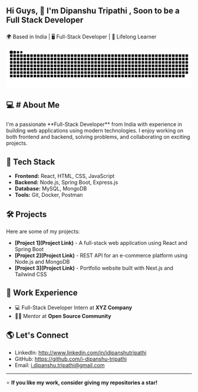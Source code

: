 <h2 align="left">Hi Guys, 👋 I'm Dipanshu Tripathi , Soon to be a Full Stack Developer</h2>

###

<p align="left">🌍 Based in India | 🖥️ Full-Stack Developer | 🌱 Lifelong Learner</p>

<picture align="center">
  <source media="(prefers-color-scheme: dark)" srcset="https://raw.githubusercontent.com/i-dipanshu-tripathi/i-dipanshu-tripathi/output/github-snake-dark.svg" />
  <source media="(prefers-color-scheme: light)" srcset="https://raw.githubusercontent.com/i-dipanshu-tripathi/i-dipanshu-tripathi/output/github-snake.svg" />
  <img alt="github-snake" src="https://raw.githubusercontent.com/i-dipanshu-tripathi/i-dipanshu-tripathi/output/github-snake.svg" />
</picture>


###


###

<h2 align="left">💻 # About Me</h2>

###

<p align="left">I'm a passionate **Full-Stack Developer** from India with experience in building web applications using modern technologies. I enjoy working on both frontend and backend, solving problems, and collaborating on exciting projects.</p>

###

## 🚀 Tech Stack  
- **Frontend:** React, HTML, CSS, JavaScript  
- **Backend:** Node.js, Spring Boot, Express.js  
- **Database:** MySQL, MongoDB  
- **Tools:** Git, Docker, Postman  


## 🛠️ Projects  
Here are some of my projects:  

- **[Project 1](Project Link)** - A full-stack web application using React and Spring Boot  
- **[Project 2](Project Link)** - REST API for an e-commerce platform using Node.js and MongoDB  
- **[Project 3](Project Link)** - Portfolio website built with Next.js and Tailwind CSS  

## 💼 Work Experience  
- 💻 Full-Stack Developer Intern at **XYZ Company**  
- 🧑‍🏫 Mentor at **Open Source Community**

  
## 🌎 Let's Connect  
- LinkedIn: http://www.linkedin.com/in/idipanshutripathi
- GitHub: https://github.com/i-dipanshu-tripathi 
- Email: i.dipanshu.tripathi@gmail.com

---
⭐ **If you like my work, consider giving my repositories a star!**  
